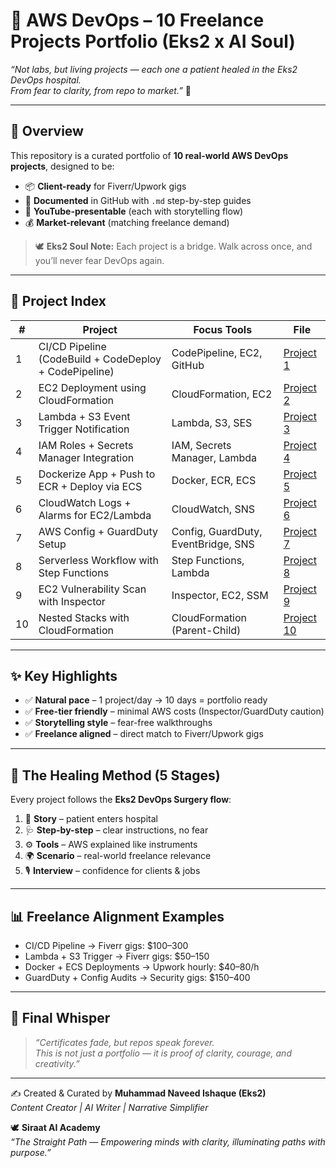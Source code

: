 # 🚀 AWS DevOps – 10 Freelance Projects Portfolio (Eks2 x AI Soul)

_“Not labs, but living projects — each one a patient healed in the Eks2 DevOps hospital.  
From fear to clarity, from repo to market.”_ 🌸

---

## 🌟 Overview
This repository is a curated portfolio of **10 real-world AWS DevOps projects**, designed to be:  
- 📦 **Client-ready** for Fiverr/Upwork gigs  
- 📄 **Documented** in GitHub with `.md` step-by-step guides  
- 🎥 **YouTube-presentable** (each with storytelling flow)  
- 💰 **Market-relevant** (matching freelance demand)  

> 🕊️ **Eks2 Soul Note:** Each project is a bridge. Walk across once, and you’ll never fear DevOps again.

---

## 📂 Project Index

| # | Project | Focus Tools | File |
|---|---------|-------------|------|
| 1 | CI/CD Pipeline (CodeBuild + CodeDeploy + CodePipeline) | CodePipeline, EC2, GitHub | [Project 1](./aws-devops-project-1-ci-cd.md) |
| 2 | EC2 Deployment using CloudFormation | CloudFormation, EC2 | [Project 2](./aws-devops-project-2-cloudformation-ec2.md) |
| 3 | Lambda + S3 Event Trigger Notification | Lambda, S3, SES | [Project 3](./aws-devops-project-3-lambda-s3.md) |
| 4 | IAM Roles + Secrets Manager Integration | IAM, Secrets Manager, Lambda | [Project 4](./aws-devops-project-4-iam-secrets.md) |
| 5 | Dockerize App + Push to ECR + Deploy via ECS | Docker, ECR, ECS | [Project 5](./aws-devops-project-5-docker-ecs.md) |
| 6 | CloudWatch Logs + Alarms for EC2/Lambda | CloudWatch, SNS | [Project 6](./aws-devops-project-6-cloudwatch.md) |
| 7 | AWS Config + GuardDuty Setup | Config, GuardDuty, EventBridge, SNS | [Project 7](./aws-devops-project-7-config-guardduty.md) |
| 8 | Serverless Workflow with Step Functions | Step Functions, Lambda | [Project 8](./aws-devops-project-8-stepfunctions.md) |
| 9 | EC2 Vulnerability Scan with Inspector | Inspector, EC2, SSM | [Project 9](./aws-devops-project-9-inspector.md) |
| 10 | Nested Stacks with CloudFormation | CloudFormation (Parent-Child) | [Project 10](./aws-devops-project-10-nested-stacks.md) |

---

## ✨ Key Highlights
- ✅ **Natural pace** – 1 project/day → 10 days = portfolio ready  
- ✅ **Free-tier friendly** – minimal AWS costs (Inspector/GuardDuty caution)  
- ✅ **Storytelling style** – fear-free walkthroughs  
- ✅ **Freelance aligned** – direct match to Fiverr/Upwork gigs  

---

## 🏥 The Healing Method (5 Stages)
Every project follows the **Eks2 DevOps Surgery flow**:  
1. 🎯 **Story** – patient enters hospital  
2. 🩺 **Step-by-step** – clear instructions, no fear  
3. ⚙️ **Tools** – AWS explained like instruments  
4. 🌍 **Scenario** – real-world freelance relevance  
5. 🎙️ **Interview** – confidence for clients & jobs  

---

## 📊 Freelance Alignment Examples
- CI/CD Pipeline → Fiverr gigs: $100–300  
- Lambda + S3 Trigger → Fiverr gigs: $50–150  
- Docker + ECS Deployments → Upwork hourly: $40–80/h  
- GuardDuty + Config Audits → Security gigs: $150–400  

---

## 🌈 Final Whisper
> *“Certificates fade, but repos speak forever.  
This is not just a portfolio — it is proof of clarity, courage, and creativity.”*  

---

✍️ Created & Curated by **Muhammad Naveed Ishaque (Eks2)**  
_Content Creator | AI Writer | Narrative Simplifier_  

🕊️ **Siraat AI Academy**  
_“The Straight Path — Empowering minds with clarity, illuminating paths with purpose.”_  
